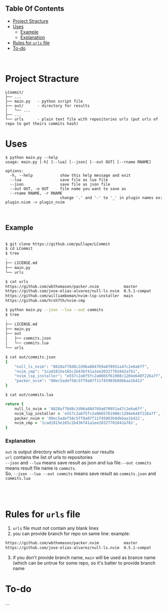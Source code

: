 <br>

## Table Of Contents

- [Project Stracture](#project-stracture)
- [Uses](#uses)
  - [Example](#example)
  - [Explanation](#explanation)
- [Rules for `urls` file](#rules-for-urls-file)
- [To-do](#to-do)

<br>

# Project Stracture

```
LCommit/
├── ...
├── main.py   - python script file
├── out/      - directory for results
│   └── ...
├── ...
└── urls      - plain text file with repositories urls (put urls of repo to get theirs commits hash)
```

# Uses

```
$ python main.py --help
usage: main.py [-h] [--lua] [--json] [--out OUT] [--rname RNAME]

options:
  -h, --help            show this help message and exit
  --lua                 save file as lua file
  --json                save file as json file
  --out OUT, -o OUT     file name you want to save as
  --rname RNAME, -r RNAME
                        change '.' and '-' to '_' in plugin names ex: plugin.nivm -> plugin_nvim
```

<br>

## Example

```zsh

$ git clone https://github.com/pullape/LCommit
$ cd LCommit
$ tree
.
├── LICENSE.md
├── main.py
└── urls

$ cat urls
https://github.com/wbthomason/packer.nvim           master
https://github.com/jose-elias-alvarez/null-ls.nvim  0.5.1-compat
https://github.com/williamboman/nvim-lsp-installer  main
https://github.com/hrsh7th/nvim-cmp

$ python main.py --json --lua --out commits
$ tree
.
├── LICENSE.md
├── main.py
├── out
│   ├── commits.json
│   └── commits.lua
└── urls

$ cat out/commits.json
{
    "null_ls_nvim": "8828af78d8c2d96a884769a070951a47c2e6a6ff",
    "nvim_cmp": "1cad1815e165c2b436f41a1ee20327701842a761",
    "nvim_lsp_installer": "e557c2a6f5fc2a0665f61908c1204e648f226a7f",
    "packer_nvim": "00ec5adef58c5ff9a07f11f45903b9dbbaa1b422"
}

$ cat out/commits.lua

return {
	null_ls_nvim = '8828af78d8c2d96a884769a070951a47c2e6a6ff',
	nvim_lsp_installer = 'e557c2a6f5fc2a0665f61908c1204e648f226a7f',
	packer_nvim = '00ec5adef58c5ff9a07f11f45903b9dbbaa1b422',
	nvim_cmp = '1cad1815e165c2b436f41a1ee20327701842a761',
}

```

### Explanation

`out` is output directory which will contain our results <br>
`url` contains the list of urls to repositories <br>
`--json` and `--lua` means save result as json and lua file.`--out commits` means result file name is `commits`. <br>
So, `--json --lua --out commits` means save result as `commits.json` and `commits.lua`

<br><br>

# Rules for `urls` file

1. `urls` file must not contain any blank lines
2. you can provide branch for repo on same line: example:

```txt
https://github.com/wbthomason/packer.nvim           master
https://github.com/jose-elias-alvarez/null-ls.nvim  0.5.1-compat
```

3. if you don't provide branch name, `main` will be used as brance name (which can be untrue for some repo,
   so it's batter to provide branch name

# To-do

...
